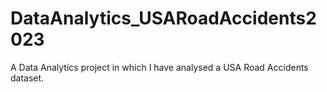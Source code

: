 # DataAnalytics_USARoadAccidents2023
A Data Analytics project in which I have analysed a USA Road Accidents dataset. 
